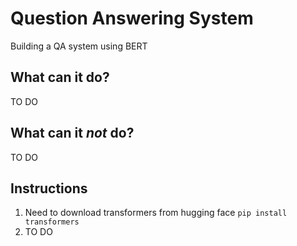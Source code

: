 # Question Answering System
Building a QA system using BERT 

## What can it do?
TO DO

## What can it *not* do?
TO DO

## Instructions
1. Need to download transformers from hugging face
`pip install transformers`
2. TO DO
